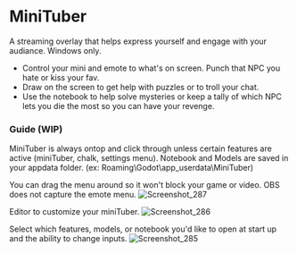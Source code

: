 # MiniTuber

A streaming overlay that helps express yourself and engage with your audiance.
Windows only.

- Control your mini and emote to what's on screen. Punch that NPC you hate or kiss your fav.
- Draw on the screen to get help with puzzles or to troll your chat.
- Use the notebook to help solve mysteries or keep a tally of which NPC lets you die the most so you can have your revenge.

### Guide (WIP)

MiniTuber is always ontop and click through unless certain features are active (miniTuber, chalk, settings menu).
Notebook and Models are saved in your appdata folder. (ex: Roaming\Godot\app_userdata\MiniTuber)

You can drag the menu around so it won't block your game or video. OBS does not capture the emote menu.
![Screenshot_287](https://github.com/PinkWisp/MiniTuber/assets/44570252/27f0a08c-1d15-4de8-9cfc-e5342d257202)

Editor to customize your miniTuber. 
![Screenshot_286](https://github.com/PinkWisp/MiniTuber/assets/44570252/92dc2965-2a62-4399-8947-714e667b5628)

Select which features, models, or notebook you'd like to open at start up and the ability to change inputs.
![Screenshot_285](https://github.com/PinkWisp/MiniTuber/assets/44570252/ce82ade6-5481-4a5d-ac09-46487619c68e)


